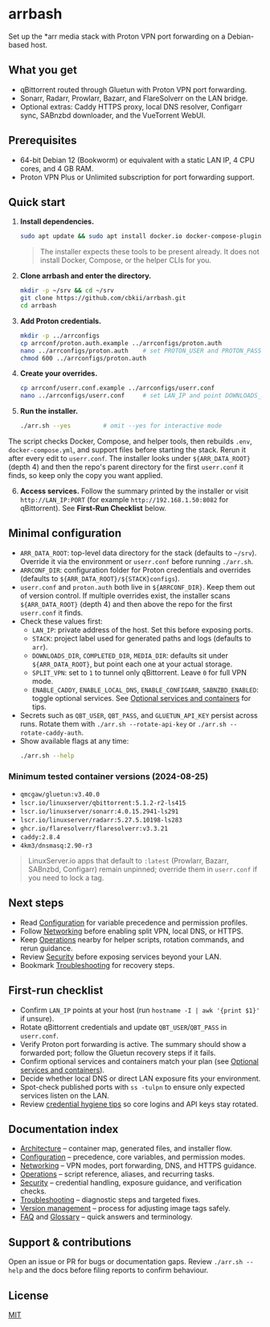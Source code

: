 # arrbash

Set up the *arr media stack with Proton VPN port forwarding on a Debian-based host.

## What you get
- qBittorrent routed through Gluetun with Proton VPN port forwarding.
- Sonarr, Radarr, Prowlarr, Bazarr, and FlareSolverr on the LAN bridge.
- Optional extras: Caddy HTTPS proxy, local DNS resolver, Configarr sync, SABnzbd downloader, and the VueTorrent WebUI.

## Prerequisites
- 64-bit Debian 12 (Bookworm) or equivalent with a static LAN IP, 4 CPU cores, and 4 GB RAM.
- Proton VPN Plus or Unlimited subscription for port forwarding support.

## Quick start
1. **Install dependencies.**
   ```bash
   sudo apt update && sudo apt install docker.io docker-compose-plugin git curl jq openssl
   ```
   > The installer expects these tools to be present already. It does not install Docker, Compose, or the helper CLIs for you.
2. **Clone arrbash and enter the directory.**
    ```bash
    mkdir -p ~/srv && cd ~/srv
    git clone https://github.com/cbkii/arrbash.git
    cd arrbash
    ```
3. **Add Proton credentials.**
   ```bash
   mkdir -p ../arrconfigs
   cp arrconf/proton.auth.example ../arrconfigs/proton.auth
   nano ../arrconfigs/proton.auth    # set PROTON_USER and PROTON_PASS (the script appends +pmp)
   chmod 600 ../arrconfigs/proton.auth
   ```
4. **Create your overrides.**
   ```bash
   cp arrconf/userr.conf.example ../arrconfigs/userr.conf
   nano ../arrconfigs/userr.conf     # set LAN_IP and point DOWNLOADS_DIR/COMPLETED_DIR/MEDIA_DIR to your storage
   ```
5. **Run the installer.**
   ```bash
   ./arr.sh --yes         # omit --yes for interactive mode
   ```
  The script checks Docker, Compose, and helper tools, then rebuilds `.env`, `docker-compose.yml`, and support files before starting the stack. Rerun it after every edit to `userr.conf`. The installer looks under `${ARR_DATA_ROOT}` (depth 4) and then the repo's parent directory for the first `userr.conf` it finds, so keep only the copy you want applied.
  
6. **Access services.** Follow the summary printed by the installer or visit `http://LAN_IP:PORT` (for example `http://192.168.1.50:8082` for qBittorrent). See **First-Run Checklist** below.

## Minimal configuration
- `ARR_DATA_ROOT`: top-level data directory for the stack (defaults to `~/srv`). Override it via the environment or `userr.conf` before running `./arr.sh`.
- `ARRCONF_DIR`: configuration folder for Proton credentials and overrides (defaults to `${ARR_DATA_ROOT}/${STACK}configs`).
- `userr.conf` and `proton.auth` both live in `${ARRCONF_DIR}`. Keep them out of version control. If multiple overrides exist, the installer scans `${ARR_DATA_ROOT}` (depth 4) and then above the repo for the first `userr.conf` it finds.
- Check these values first:
  - `LAN_IP`: private address of the host. Set this before exposing ports.
  - `STACK`: project label used for generated paths and logs (defaults to `arr`).
  - `DOWNLOADS_DIR`, `COMPLETED_DIR`, `MEDIA_DIR`: defaults sit under `${ARR_DATA_ROOT}`, but point each one at your actual storage.
  - `SPLIT_VPN`: set to `1` to tunnel only qBittorrent. Leave `0` for full VPN mode.
  - `ENABLE_CADDY`, `ENABLE_LOCAL_DNS`, `ENABLE_CONFIGARR`, `SABNZBD_ENABLED`: toggle optional services. See [Optional services and containers](./docs/configuration.md#optional-services-and-containers) for tips.
- Secrets such as `QBT_USER`, `QBT_PASS`, and `GLUETUN_API_KEY` persist across runs. Rotate them with `./arr.sh --rotate-api-key` or `./arr.sh --rotate-caddy-auth`.
- Show available flags at any time:
  ```bash
  ./arr.sh --help
  ```

### Minimum tested container versions (2024-08-25)
- `qmcgaw/gluetun:v3.40.0`
- `lscr.io/linuxserver/qbittorrent:5.1.2-r2-ls415`
- `lscr.io/linuxserver/sonarr:4.0.15.2941-ls291`
- `lscr.io/linuxserver/radarr:5.27.5.10198-ls283`
- `ghcr.io/flaresolverr/flaresolverr:v3.3.21`
- `caddy:2.8.4`
- `4km3/dnsmasq:2.90-r3`

> LinuxServer.io apps that default to `:latest` (Prowlarr, Bazarr, SABnzbd, Configarr) remain unpinned; override them in `userr.conf` if you need to lock a tag.
## Next steps
- Read [Configuration](./docs/configuration.md) for variable precedence and permission profiles.
- Follow [Networking](./docs/networking.md) before enabling split VPN, local DNS, or HTTPS.
- Keep [Operations](./docs/operations.md) nearby for helper scripts, rotation commands, and rerun guidance.
- Review [Security](./docs/security.md) before exposing services beyond your LAN.
- Bookmark [Troubleshooting](./docs/troubleshooting.md) for recovery steps.

## First-run checklist
- Confirm `LAN_IP` points at your host (run `hostname -I | awk '{print $1}'` if unsure).
- Rotate qBittorrent credentials and update `QBT_USER`/`QBT_PASS` in `userr.conf`.
- Verify Proton port forwarding is active. The summary should show a forwarded port; follow the Gluetun recovery steps if it fails.
- Confirm optional services and containers match your plan (see [Optional services and containers](./docs/configuration.md#optional-services-and-containers)).
- Decide whether local DNS or direct LAN exposure fits your environment.
- Spot-check published ports with `ss -tulpn` to ensure only expected services listen on the LAN.
- Review [credential hygiene tips](./docs/security.md#credential-hygiene) so core logins and API keys stay rotated.

## Documentation index
- [Architecture](./docs/architecture.md) – container map, generated files, and installer flow.
- [Configuration](./docs/configuration.md) – precedence, core variables, and permission modes.
- [Networking](./docs/networking.md) – VPN modes, port forwarding, DNS, and HTTPS guidance.
- [Operations](./docs/operations.md) – script reference, aliases, and recurring tasks.
- [Security](./docs/security.md) – credential handling, exposure guidance, and verification checks.
- [Troubleshooting](./docs/troubleshooting.md) – diagnostic steps and targeted fixes.
- [Version management](./docs/version-management.md) – process for adjusting image tags safely.
- [FAQ](./docs/faq.md) and [Glossary](./docs/glossary.md) – quick answers and terminology.

## Support & contributions
Open an issue or PR for bugs or documentation gaps. Review `./arr.sh --help` and the docs before filing reports to confirm behaviour.

## License
[MIT](./LICENSE)
